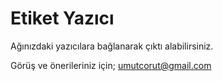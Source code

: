 # Etiket Yazıcı

Ağınızdaki yazıcılara bağlanarak çıktı alabilirsiniz.

Görüş ve önerileriniz için;
umutcorut@gmail.com
